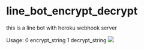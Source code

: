 # line_bot_encrypt_decrypt
this is a line bot with heroku webhook server

Usage:  0 encrypt_string 1 decrypt_string
![](https://i.imgur.com/BsY2rrY.png)
